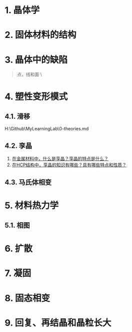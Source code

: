 # 1. 晶体学

# 2. 固体材料的结构

# 3. 晶体中的缺陷
> 点，线和面 \
>

# 4. 塑性变形模式
## 4.1. 滑移
H:\Github\MyLearningLab\0-theories\.md
## 4.2. 孪晶
1. [在金属材料中，什么是孪晶？孪晶的特点是什么？](03-材料科学基础/31-在金属材料中，什么是孪晶？孪晶的特点是什么？.md)
2. [在HCP结构中，孪晶的知识有哪些？具有哪些特点和性质？](03-材料科学基础/32-在HCP结构中，孪晶的知识有哪些？具有哪些特点和性质？.md)
## 4.3. 马氏体相变

# 5. 材料热力学

## 5.1. 相图

# 6. 扩散

# 7. 凝固

# 8. 固态相变

# 9. 回复、再结晶和晶粒长大